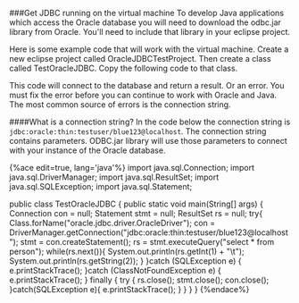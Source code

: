 ###Get JDBC running on the virtual machine
To develop Java applications which access the Oracle database you will need to download the odbc.jar library from Oracle. You'll need to include that library in your eclipse project.

Here is some example code that will work with the virtual machine. Create a new eclipse project called OracleJDBCTestProject. Then create a class called TestOracleJDBC. Copy the following code to that class. 

This code will connect to the database and return a result. Or an error. You must fix the error before you can continue to work with Oracle and Java. The most common source of errors is the connection string. 

####What is a connection string?
In the code below the connection string is ```jdbc:oracle:thin:testuser/blue123@localhost```. The connection string contains parameters. ODBC.jar library will use those parameters to connect with your instance of the  Oracle database. 

{%ace edit=true, lang='java'%}
import java.sql.Connection;
import java.sql.DriverManager;
import java.sql.ResultSet;
import java.sql.SQLException;
import java.sql.Statement;

public class TestOracleJDBC {
	public static void main(String[] args) {
		Connection con = null;
		Statement stmt = null;
		ResultSet rs = null;
		try{
			Class.forName("oracle.jdbc.driver.OracleDriver");
			con = DriverManager.getConnection("jdbc:oracle:thin:testuser/blue123@localhost");
			stmt = con.createStatement();
			rs = stmt.executeQuery("select * from person");
			while(rs.next()){
				System.out.println(rs.getInt(1) + "\t");
				System.out.println(rs.getString(2));
			}
			}catch (SQLException e) {
				e.printStackTrace();
			}catch (ClassNotFoundException e) {
				e.printStackTrace();
		} finally {
			try {
				rs.close();
				stmt.close();
				con.close();
			}catch(SQLException e){
				e.printStackTrace();
			}
		}
	}
}
{%endace%}